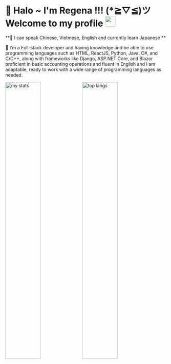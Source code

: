 # 🍁 Halo ~ I'm Regena !!! (*≧▽≦)ツ Welcome to my profile <img src="https://media.giphy.com/media/wIUQQ07BHzDry/giphy.gif?cid=82a1493b41p9ubfziuhfwopwp1dn0b1jmlhtnunkdy23ylj2&ep=v1_gifs_related&rid=giphy.gif&ct=s" width="32"/>

**🍁 I can speak Chinese, Vietmese, English and currently learn Japanese **

🍁 I'm a Full-stack developer and having knowledge and be able to use programming languages such as HTML, ReactJS, Python, Java, C#, and C/C++, along with frameworks like Django, ASP.NET Core, and Blazor proficient in basic accounting operations and fluent in English and I am adaptable, ready to work with a wide range of programming languages as needed.

<img alt="my stats" align ="left" width="47%" src="https://github-readme-stats.vercel.app/api?username=huynhnlananh&show_icons=true&theme=prussian"/>

<img alt="top langs" align ="left" width="47%"  src="https://github-readme-stats.vercel.app/api/top-langs/?username=huynhnlananh&layout=compact"/>
